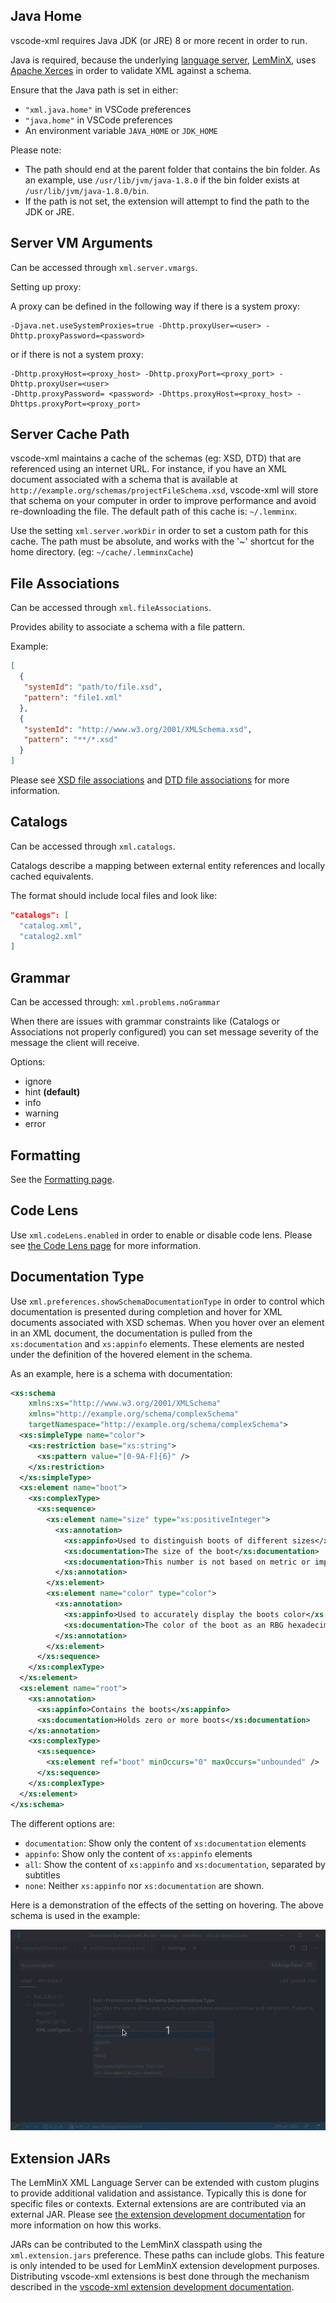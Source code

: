 ## Java Home

  vscode-xml requires Java JDK (or JRE) 8 or more recent in order to run.

  Java is required, because the underlying [language server](https://microsoft.github.io/language-server-protocol/), [LemMinX](https://github.com/eclipse/lemminx), uses [Apache Xerces](https://xerces.apache.org/) in order to validate XML against a schema.

  Ensure that the Java path is set in either:
  * `"xml.java.home"` in VSCode preferences
  * `"java.home"` in VSCode preferences
  * An environment variable `JAVA_HOME` or `JDK_HOME`

  Please note:
  * The path should end at the parent folder that contains the bin folder. As an example, use `/usr/lib/jvm/java-1.8.0` if the bin folder exists at `/usr/lib/jvm/java-1.8.0/bin`.
  * If the path is not set, the extension will attempt to find the path to the JDK or JRE.

## Server VM Arguments

  Can be accessed through `xml.server.vmargs`.

  Setting up proxy:

  A proxy can be defined in the following way if there is a system proxy:

  ```
  -Djava.net.useSystemProxies=true -Dhttp.proxyUser=<user> -Dhttp.proxyPassword=<password>
  ```

   or if there is not a system proxy:

  ```
  -Dhttp.proxyHost=<proxy_host> -Dhttp.proxyPort=<proxy_port> -Dhttp.proxyUser=<user>
  -Dhttp.proxyPassword= <password> -Dhttps.proxyHost=<proxy_host> -Dhttps.proxyPort=<proxy_port>
  ```

## Server Cache Path

  vscode-xml maintains a cache of the schemas (eg: XSD, DTD) that are referenced using an internet URL.
  For instance, if you have an XML document associated with a schema that is available at `http://example.org/schemas/projectFileSchema.xsd`,
  vscode-xml will store that schema on your computer in order to improve performance and avoid re-downloading the file.
  The default path of this cache is: `~/.lemminx`.

  Use the setting `xml.server.workDir` in order to set a custom path for this cache.
  The path must be absolute, and works with the '~' shortcut for the home directory.
  (eg: `~/cache/.lemminxCache`)

## File Associations

  Can be accessed through `xml.fileAssociations`.

  Provides ability to associate a schema with a file pattern.

  Example:
  ```json
  [
    {
     "systemId": "path/to/file.xsd",
     "pattern": "file1.xml"
    },
    {
     "systemId": "http://www.w3.org/2001/XMLSchema.xsd",
     "pattern": "**/*.xsd"
    }
  ]
  ```

  Please see [XSD file associations](Validation#xml-file-association-with-xsd) and [DTD file associations](Validation#xml-file-association-with-dtd) for more information.

## Catalogs

  Can be accessed through `xml.catalogs`.

  Catalogs describe a mapping between external entity references and locally cached equivalents.

  The format should include local files and look like:

  ```json
  "catalogs": [
    "catalog.xml",
    "catalog2.xml"
  ]
  ```
## Grammar

  Can be accessed through: `xml.problems.noGrammar`

  When there are issues with grammar constraints like (Catalogs or Associations not properly configured)
  you can set message severity of the message the client will receive.

  Options:

*  ignore
*  hint **(default)**
*  info
*  warning
*  error

## Formatting

See the [Formatting page](Formatting#formatting).

## Code Lens

Use `xml.codeLens.enabled` in order to enable or disable code lens. Please see [the Code Lens page](CodeLens#code-lens) for more information.

## Documentation Type

Use `xml.preferences.showSchemaDocumentationType` in order to control which documentation is presented during completion and hover for XML documents associated with XSD schemas.
When you hover over an element in an XML document, the documentation is pulled from the `xs:documentation` and `xs:appinfo` elements. These elements are nested under the definition of the hovered element in the schema.

As an example, here is a schema with documentation:

```xml
<xs:schema
    xmlns:xs="http://www.w3.org/2001/XMLSchema"
    xmlns="http://example.org/schema/complexSchema"
    targetNamespace="http://example.org/schema/complexSchema">
  <xs:simpleType name="color">
    <xs:restriction base="xs:string">
      <xs:pattern value="[0-9A-F]{6}" />
    </xs:restriction>
  </xs:simpleType>
  <xs:element name="boot">
    <xs:complexType>
      <xs:sequence>
        <xs:element name="size" type="xs:positiveInteger">
          <xs:annotation>
            <xs:appinfo>Used to distinguish boots of different sizes</xs:appinfo>
            <xs:documentation>The size of the boot</xs:documentation>
            <xs:documentation>This number is not based on metric or imperial units of measurement</xs:documentation>
          </xs:annotation>
        </xs:element>
        <xs:element name="color" type="color">
          <xs:annotation>
            <xs:appinfo>Used to accurately display the boots color</xs:appinfo>
            <xs:documentation>The color of the boot as an RBG hexadecimal number</xs:documentation>
          </xs:annotation>
        </xs:element>
      </xs:sequence>
    </xs:complexType>
  </xs:element>
  <xs:element name="root">
    <xs:annotation>
      <xs:appinfo>Contains the boots</xs:appinfo>
      <xs:documentation>Holds zero or more boots</xs:documentation>
    </xs:annotation>
    <xs:complexType>
      <xs:sequence>
        <xs:element ref="boot" minOccurs="0" maxOccurs="unbounded" />
      </xs:sequence>
    </xs:complexType>
  </xs:element>
</xs:schema>
```

The different options are:
 * `documentation`: Show only the content of `xs:documentation` elements
 * `appinfo`: Show only the content of `xs:appinfo` elements
 * `all`: Show the content of `xs:appinfo` and `xs:documentation`, separated by subtitles
 * `none`: Neither `xs:appinfo` nor `xs:documentation` are shown.

Here is a demonstration of the effects of the setting on hovering. The above schema is used in the example:

![Changing the documentation type setting changes which text the hover shows when hovering over an element that is in a schema document](./images/Preferences/HoverDocumentationQuickDemo.gif)

## Extension JARs

The LemMinX XML Language Server can be extended with custom plugins to provide additional validation and assistance.
Typically this is done for specific files or contexts.
External extensions are are contributed via an external JAR.
Please see [the extension development documentation](https://github.com/eclipse/lemminx/blob/master/docs/LemMinX-Extensions.md) for more information on how this works.

JARs can be contributed to the LemMinX classpath using the `xml.extension.jars` preference.
These paths can include globs.
This feature is only intended to be used for LemMinX extension development purposes.
Distributing vscode-xml extensions is best done through the mechanism described in the
[vscode-xml extension development documentation](Extensions#custom-xml-extensions).
